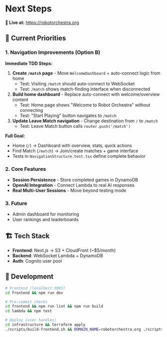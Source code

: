 # Next Steps

**🚀 Live at:** https://robotorchestra.org

## 🎯 **Current Priorities**

### **1. Navigation Improvements (Option B)**

**Immediate TDD Steps:**
1. **Create `/match` page** - Move `WelcomeDashboard` + auto-connect logic from home
   - Test: Visiting `/match` should auto-connect to WebSocket
   - Test: `/match` shows match-finding interface when disconnected
2. **Build home dashboard** - Replace auto-connect with welcome/overview content  
   - Test: Home page shows "Welcome to Robot Orchestra" without connecting
   - Test: "Start Playing" button navigates to `/match`
3. **Update Leave Match navigation** - Change destination from `/` to `/match`
   - Test: Leave Match button calls `router.push('/match')`

**Full Goal:**
- Home (`/`) → Dashboard with overview, stats, quick actions
- Find Match (`/match`) → Join/create matches + game interface  
- Tests in `NavigationStructure.test.tsx` define complete behavior

### **2. Core Features**
- **Session Persistence** - Store completed games in DynamoDB
- **OpenAI Integration** - Connect Lambda to real AI responses
- **Real Multi-User Sessions** - Move beyond testing mode

### **3. Future**
- Admin dashboard for monitoring
- User rankings and leaderboards

## 🏗️ **Tech Stack**
- **Frontend**: Next.js → S3 + CloudFront (~$5/month)
- **Backend**: WebSocket Lambda + DynamoDB  
- **Auth**: Cognito user pool

## 🚀 **Development**
```bash
# Frontend (localhost:3001)
cd frontend && npm run dev

# Pre-commit checks
cd frontend && npm run lint && npm run build
cd lambda && npm test

# Deploy (user handles)
cd infrastructure && terraform apply
./scripts/build-frontend.sh && DOMAIN_NAME=robotorchestra.org ./scripts/deploy-frontend.sh
```